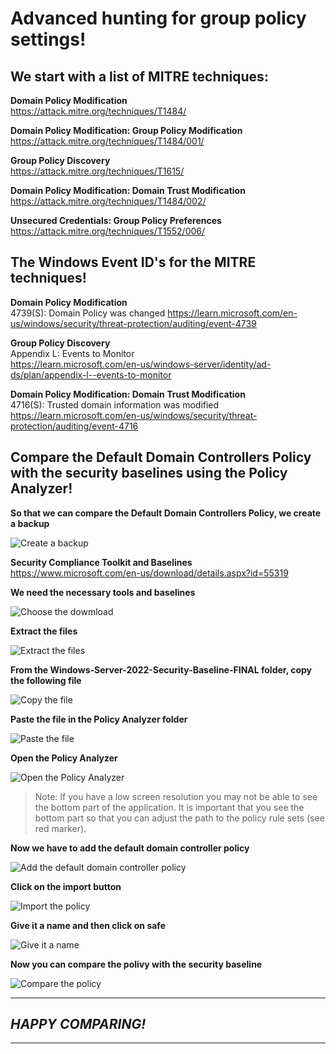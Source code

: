 # Advanced hunting for group policy settings!

## We start with a list of MITRE techniques:

**Domain Policy Modification**  
https://attack.mitre.org/techniques/T1484/

**Domain Policy Modification: Group Policy Modification**  
https://attack.mitre.org/techniques/T1484/001/

**Group Policy Discovery**  
https://attack.mitre.org/techniques/T1615/

**Domain Policy Modification: Domain Trust Modification**  
https://attack.mitre.org/techniques/T1484/002/

**Unsecured Credentials: Group Policy Preferences**  
https://attack.mitre.org/techniques/T1552/006/

## The Windows Event ID's for the MITRE techniques!

**Domain Policy Modification**  
4739(S): Domain Policy was changed
https://learn.microsoft.com/en-us/windows/security/threat-protection/auditing/event-4739

**Group Policy Discovery**  
Appendix L: Events to Monitor  
https://learn.microsoft.com/en-us/windows-server/identity/ad-ds/plan/appendix-l--events-to-monitor

**Domain Policy Modification: Domain Trust Modification**  
4716(S): Trusted domain information was modified  
https://learn.microsoft.com/en-us/windows/security/threat-protection/auditing/event-4716



## Compare the Default Domain Controllers Policy with the security baselines using the Policy Analyzer!

**So that we can compare the Default Domain Controllers Policy, we create a backup**  

<img src="/Security_compliance_toolkit_and_baselines/Images/pol_0.png" alt="Create a backup">

**Security Compliance Toolkit and Baselines**  
https://www.microsoft.com/en-us/download/details.aspx?id=55319  

**We need the necessary tools and baselines**  

<img src="/Security_compliance_toolkit_and_baselines/Images/pol_1.png" alt="Choose the dowmload">

**Extract the files**  

<img src="/Security_compliance_toolkit_and_baselines/Images/pol_2.png" alt="Extract the files">

**From the Windows-Server-2022-Security-Baseline-FINAL folder, copy the following file**  

<img src="/Security_compliance_toolkit_and_baselines/Images/pol_3.png" alt="Copy the file">

**Paste the file in the Policy Analyzer folder**  

<img src="/Security_compliance_toolkit_and_baselines/Images/pol_4.png" alt="Paste the file">

**Open the Policy Analyzer**

<img src="/Security_compliance_toolkit_and_baselines/Images/pol_5.png" alt="Open the Policy Analyzer">

> Note: If you have a low screen resolution you may not be able to see the bottom part of the application. It is important that you see the bottom part so that you can adjust the path to the policy rule sets (see red marker).

**Now we have to add the default domain controller policy**  

<img src="/Security_compliance_toolkit_and_baselines/Images/pol_6.png" alt="Add the default domain controller policy">

**Click on the import button**  

<img src="/Security_compliance_toolkit_and_baselines/Images/pol_7.png" alt="Import the policy">

**Give it a name and then click on safe**  

<img src="/Security_compliance_toolkit_and_baselines/Images/pol_8.png" alt="Give it a name">

**Now you can compare the polivy with the security baseline**

<img src="/Security_compliance_toolkit_and_baselines/Images/pol_9.png" alt="Compare the policy">

---
## *HAPPY COMPARING!*
---